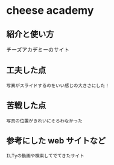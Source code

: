 # cheese academy

## 紹介と使い方

  チーズアカデミーのサイト

## 工夫した点
    写真がスライドするのをいい感じの大きさにした！
  

## 苦戦した点  
    写真の位置がきれいにそろわなかった
  

## 参考にした web サイトなど
    ILTyの動画や検索してでてきたサイト